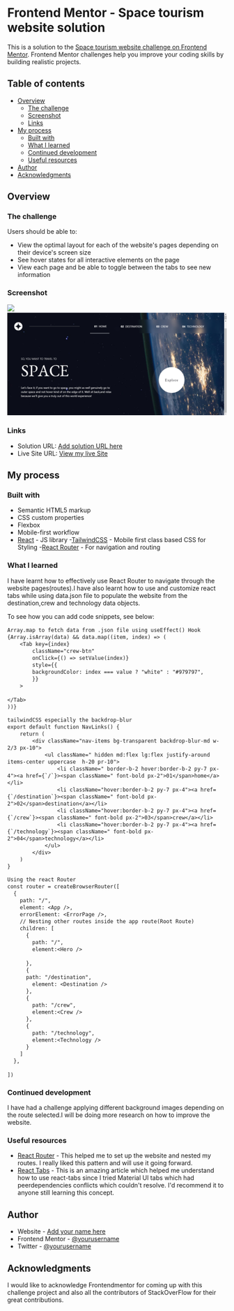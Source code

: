 
# Frontend Mentor - Space tourism website solution

This is a solution to the [Space tourism website challenge on Frontend Mentor](https://www.frontendmentor.io/challenges/space-tourism-multipage-website-gRWj1URZ3). Frontend Mentor challenges help you improve your coding skills by building realistic projects. 

## Table of contents

- [Overview](#overview)
  - [The challenge](#the-challenge)
  - [Screenshot](#screenshot)
  - [Links](#links)
- [My process](#my-process)
  - [Built with](#built-with)
  - [What I learned](#what-i-learned)
  - [Continued development](#continued-development)
  - [Useful resources](#useful-resources)
- [Author](#author)
- [Acknowledgments](#acknowledgments)


## Overview

### The challenge

Users should be able to:

- View the optimal layout for each of the website's pages depending on their device's screen size
- See hover states for all interactive elements on the page
- View each page and be able to toggle between the tabs to see new information

### Screenshot

![](./screenshot.jpg)
![alt text](public/myscreenshot.jpg)

### Links

- Solution URL: [Add solution URL here](https://your-solution-url.com)
- Live Site URL: [View my live Site](https://space-tourism-website-matt.vercel.app/)

## My process

### Built with

- Semantic HTML5 markup
- CSS custom properties
- Flexbox
- Mobile-first workflow
- [React](https://reactjs.org/) - JS library
-[TailwindCSS](https://tailwindcss.com/) - Mobile first class based CSS for Styling
-[React Router](https://reactrouter.com/en/main) - For navigation and routing


### What I learned

I have learnt how to effectively use React Router to navigate through the website pages(routes).I have also learnt how to use and customize  react tabs while using data.json file to populate the website from the destination,crew and technology data objects.

To see how you can add code snippets, see below:

```
Array.map to fetch data from .json file using useEffect() Hook
{Array.isArray(data) && data.map((item, index) => (
    <Tab key={index}
        className="crew-btn"
        onClick={() => setValue(index)}
        style={{
        backgroundColor: index === value ? "white" : "#979797",
        }}
    >
    
</Tab>
))}
```
```
tailwindCSS especially the backdrop-blur
export default function NavLinks() {
    return (
        <div className="nav-items bg-transparent backdrop-blur-md w-2/3 px-10">
            <ul className=" hidden md:flex lg:flex justify-around items-center uppercase  h-20 pr-10">
                <li className=" border-b-2 hover:border-b-2 py-7 px-4"><a href={`/`}><span className=" font-bold px-2">01</span>home</a></li>
                <li className="hover:border-b-2 py-7 px-4"><a href={`/destination`}><span className=" font-bold px-2">02</span>destination</a></li>
                <li className="hover:border-b-2 py-7 px-4"><a href={`/crew`}><span className=" font-bold px-2">03</span>crew</a></li>
                <li className="hover:border-b-2 py-7 px-4"><a href={`/technology`}><span className=" font-bold px-2">04</span>technology</a></li>
            </ul>
        </div>
    )
}
```
```
Using the react Router
const router = createBrowserRouter([
  {
    path: "/",
    element: <App />,
    errorElement: <ErrorPage />,
    // Nesting other routes inside the app route(Root Route)
    children: [
      {
        path: "/",
        element:<Hero />

      },
      {
      path: "/destination",
        element: <Destination />
      },
      {
        path: "/crew",
        element:<Crew />
      },
      {
        path: "/technology",
        element:<Technology />
      }
    ]    
  },
  
])
```


### Continued development
I have had a challenge applying different background images depending on the route selected.I will be doing more research on how to  improve the website.



### Useful resources

- [React Router](https://reactrouter.com/en/main/start/tutorial#setup) - This helped me to set up the website and nested my routes. I really liked this pattern and will use it going forward.
- [React Tabs](https://www.npmjs.com/package/react-tabs) - This is an amazing article which helped me understand how to use react-tabs since I tried Material UI tabs which had peerdependencies conflicts which couldn't resolve. I'd recommend it to anyone still learning this concept.


## Author

- Website - [Add your name here](https://www.matthewkuria.vercel.app)
- Frontend Mentor - [@yourusername](https://www.frontendmentor.io/profile/yourusername)
- Twitter - [@yourusername](https://www.twitter.com/matthew-kuria)


## Acknowledgments

I would like to acknowledge Frontendmentor for coming up with  this challenge project and also all the contributors of StackOverFlow for their great contributions.
